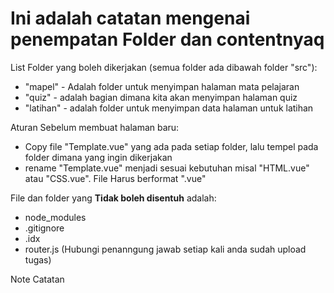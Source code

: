 # Ini adalah catatan mengenai penempatan Folder dan contentnyaq

List Folder yang boleh dikerjakan (semua folder ada dibawah folder "src"):
- "mapel" - Adalah folder untuk menyimpan halaman mata pelajaran
- "quiz" - adalah bagian dimana kita akan menyimpan halaman quiz
- "latihan" - adalah folder untuk menyimpan data halaman untuk latihan 


Aturan Sebelum membuat halaman baru:
- Copy file "Template.vue" yang ada pada setiap folder, lalu tempel pada folder dimana yang ingin dikerjakan
- rename "Template.vue" menjadi sesuai kebutuhan misal "HTML.vue" atau "CSS.vue". File Harus berformat ".vue"


File dan folder yang **Tidak boleh disentuh** adalah:
- node_modules
- .gitignore
- .idx
- router.js (Hubungi penanngung jawab setiap kali anda sudah upload tugas)

Note Catatan 